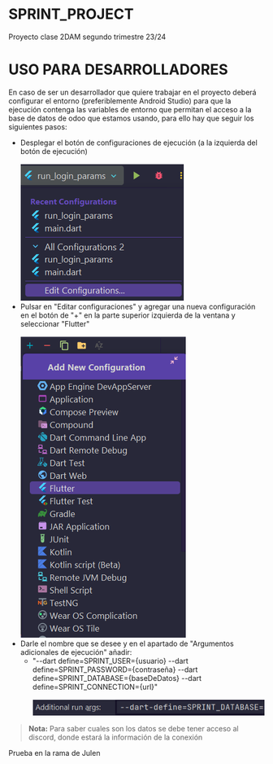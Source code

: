 # SPRINT_PROJECT
Proyecto clase 2DAM segundo trimestre 23/24
# USO PARA DESARROLLADORES
En caso de ser un desarrollador que quiere trabajar en el proyecto deberá configurar el entorno (preferiblemente Android Studio) para que la ejecución contenga las variables de entorno que permitan el acceso a la base de datos de odoo que estamos usando, para ello hay que seguir los siguientes pasos:
- Desplegar el botón de configuraciones de ejecución (a la izquierda del botón de ejecución) </br></br>
![screenshot01](static/screenshot01.png)
- Pulsar en "Editar configuraciones" y agregar una nueva configuración en el botón de "+" en la parte superior izquierda de la ventana y seleccionar "Flutter" </br></br>
![screenshot02](static/screenshot02.png)
- Darle el nombre que se desee y en el apartado de "Argumentos adicionales de ejecución" añadir:
  - "--dart define=SPRINT_USER={usuario} --dart define=SPRINT_PASSWORD={contraseña} --dart define=SPRINT_DATABASE={baseDeDatos} --dart define=SPRINT_CONNECTION={url}" </br></br>
![screenshot03](static/screenshot03.png)
> **Nota:**
> Para saber cuales son los datos se debe tener acceso al discord, donde estará la información de la conexión

Prueba en la rama de Julen